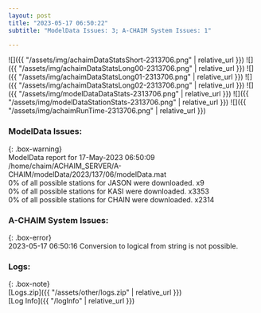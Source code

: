 ```yaml
---
layout: post
title: "2023-05-17 06:50:22"
subtitle: "ModelData Issues: 3; A-CHAIM System Issues: 1"

---
```


![]({{ "/assets/img/achaimDataStatsShort-2313706.png" | relative_url }})
![]({{ "/assets/img/achaimDataStatsLong00-2313706.png" | relative_url }})
![]({{ "/assets/img/achaimDataStatsLong01-2313706.png" | relative_url }})
![]({{ "/assets/img/achaimDataStatsLong02-2313706.png" | relative_url }})
![]({{ "/assets/img/modelDataDataStats-2313706.png" | relative_url }})
![]({{ "/assets/img/modelDataStationStats-2313706.png" | relative_url }})
![]({{ "/assets/img/achaimRunTime-2313706.png" | relative_url }})


### ModelData Issues:  
  
{: .box-warning}  
 ModelData report for 17-May-2023 06:50:09   
 /home/chaim/ACHAIM_SERVER/A-CHAIM/modelData/2023/137/06/modelData.mat   
 0% of all possible stations for JASON were downloaded. x9   
 0% of all possible stations for KASI were downloaded. x3353   
 0% of all possible stations for CHAIN were downloaded. x2314   
  
### A-CHAIM System Issues:  
  
{: .box-error}  
2023-05-17 06:50:16 Conversion to logical from string is not possible.  

### Logs:  
  
{: .box-note}  
[Logs.zip]({{ "/assets/other/logs.zip" | relative_url }})  
[Log Info]({{ "/logInfo" | relative_url }})  
